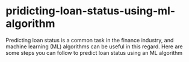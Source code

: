# pridicting-loan-status-using-ml-algorithm
Predicting loan status is a common task in the finance industry, and machine learning (ML) algorithms can be useful in this regard. Here are some steps you can follow to predict loan status using an ML algorithm
